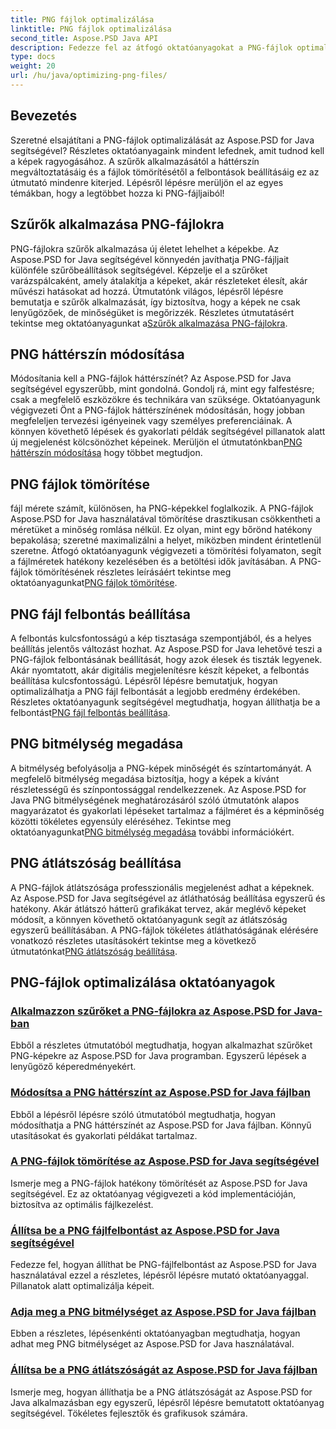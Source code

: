 ```yaml
---
title: PNG fájlok optimalizálása
linktitle: PNG fájlok optimalizálása
second_title: Aspose.PSD Java API
description: Fedezze fel az átfogó oktatóanyagokat a PNG-fájlok optimalizálásához az Aspose.PSD for Java használatával, beleértve a szűrőket, a háttérszín módosításait, a tömörítést, a felbontást, a bitmélységet és az átlátszóságot.
type: docs
weight: 20
url: /hu/java/optimizing-png-files/
---
```

## Bevezetés

Szeretné elsajátítani a PNG-fájlok optimalizálását az Aspose.PSD for Java segítségével? Részletes oktatóanyagaink mindent lefednek, amit tudnod kell a képek ragyogásához. A szűrők alkalmazásától a háttérszín megváltoztatásáig és a fájlok tömörítésétől a felbontások beállításáig ez az útmutató mindenre kiterjed. Lépésről lépésre merüljön el az egyes témákban, hogy a legtöbbet hozza ki PNG-fájljaiból!

## Szűrők alkalmazása PNG-fájlokra

 PNG-fájlokra szűrők alkalmazása új életet lehelhet a képekbe. Az Aspose.PSD for Java segítségével könnyedén javíthatja PNG-fájljait különféle szűrőbeállítások segítségével. Képzelje el a szűrőket varázspálcaként, amely átalakítja a képeket, akár részleteket élesít, akár művészi hatásokat ad hozzá. Útmutatónk világos, lépésről lépésre bemutatja e szűrők alkalmazását, így biztosítva, hogy a képek ne csak lenyűgözőek, de minőségüket is megőrizzék. Részletes útmutatásért tekintse meg oktatóanyagunkat a[Szűrők alkalmazása PNG-fájlokra](./apply-filters-png-files/).

## PNG háttérszín módosítása

Módosítania kell a PNG-fájlok háttérszínét? Az Aspose.PSD for Java segítségével egyszerűbb, mint gondolná. Gondolj rá, mint egy falfestésre; csak a megfelelő eszközökre és technikára van szüksége. Oktatóanyagunk végigvezeti Önt a PNG-fájlok háttérszínének módosításán, hogy jobban megfeleljen tervezési igényeinek vagy személyes preferenciáinak. A könnyen követhető lépések és gyakorlati példák segítségével pillanatok alatt új megjelenést kölcsönözhet képeinek. Merüljön el útmutatónkban[PNG háttérszín módosítása](./change-png-background-color/) hogy többet megtudjon.

## PNG fájlok tömörítése

 fájl mérete számít, különösen, ha PNG-képekkel foglalkozik. A PNG-fájlok Aspose.PSD for Java használatával tömörítése drasztikusan csökkentheti a méretüket a minőség romlása nélkül. Ez olyan, mint egy bőrönd hatékony bepakolása; szeretné maximalizálni a helyet, miközben mindent érintetlenül szeretne. Átfogó oktatóanyagunk végigvezeti a tömörítési folyamaton, segít a fájlméretek hatékony kezelésében és a betöltési idők javításában. A PNG-fájlok tömörítésének részletes leírásáért tekintse meg oktatóanyagunkat[PNG fájlok tömörítése](./compress-png-files/).

## PNG fájl felbontás beállítása

 A felbontás kulcsfontosságú a kép tisztasága szempontjából, és a helyes beállítás jelentős változást hozhat. Az Aspose.PSD for Java lehetővé teszi a PNG-fájlok felbontásának beállítását, hogy azok élesek és tiszták legyenek. Akár nyomtatott, akár digitális megjelenítésre készít képeket, a felbontás beállítása kulcsfontosságú. Lépésről lépésre bemutatjuk, hogyan optimalizálhatja a PNG fájl felbontását a legjobb eredmény érdekében. Részletes oktatóanyagunk segítségével megtudhatja, hogyan állíthatja be a felbontást[PNG fájl felbontás beállítása](./set-png-file-resolution/).

## PNG bitmélység megadása

 A bitmélység befolyásolja a PNG-képek minőségét és színtartományát. A megfelelő bitmélység megadása biztosítja, hogy a képek a kívánt részletességű és színpontossággal rendelkezzenek. Az Aspose.PSD for Java PNG bitmélységének meghatározásáról szóló útmutatónk alapos magyarázatot és gyakorlati lépéseket tartalmaz a fájlméret és a képminőség közötti tökéletes egyensúly eléréséhez. Tekintse meg oktatóanyagunkat[PNG bitmélység megadása](./specify-png-bit-depth/) további információkért.

## PNG átlátszóság beállítása

 A PNG-fájlok átlátszósága professzionális megjelenést adhat a képeknek. Az Aspose.PSD for Java segítségével az átláthatóság beállítása egyszerű és hatékony. Akár átlátszó hátterű grafikákat tervez, akár meglévő képeket módosít, a könnyen követhető oktatóanyagunk segít az átlátszóság egyszerű beállításában. A PNG-fájlok tökéletes átláthatóságának elérésére vonatkozó részletes utasításokért tekintse meg a következő útmutatónkat[PNG átlátszóság beállítása](./set-png-transparency/).

## PNG-fájlok optimalizálása oktatóanyagok
### [Alkalmazzon szűrőket a PNG-fájlokra az Aspose.PSD for Java-ban](./apply-filters-png-files/)
Ebből a részletes útmutatóból megtudhatja, hogyan alkalmazhat szűrőket PNG-képekre az Aspose.PSD for Java programban. Egyszerű lépések a lenyűgöző képeredményekért.
### [Módosítsa a PNG háttérszínt az Aspose.PSD for Java fájlban](./change-png-background-color/)
Ebből a lépésről lépésre szóló útmutatóból megtudhatja, hogyan módosíthatja a PNG háttérszínét az Aspose.PSD for Java fájlban. Könnyű utasításokat és gyakorlati példákat tartalmaz.
### [A PNG-fájlok tömörítése az Aspose.PSD for Java segítségével](./compress-png-files/)
Ismerje meg a PNG-fájlok hatékony tömörítését az Aspose.PSD for Java segítségével. Ez az oktatóanyag végigvezeti a kód implementációján, biztosítva az optimális fájlkezelést.
### [Állítsa be a PNG fájlfelbontást az Aspose.PSD for Java segítségével](./set-png-file-resolution/)
Fedezze fel, hogyan állíthat be PNG-fájlfelbontást az Aspose.PSD for Java használatával ezzel a részletes, lépésről lépésre mutató oktatóanyaggal. Pillanatok alatt optimalizálja képeit.
### [Adja meg a PNG bitmélységet az Aspose.PSD for Java fájlban](./specify-png-bit-depth/)
Ebben a részletes, lépésenkénti oktatóanyagban megtudhatja, hogyan adhat meg PNG bitmélységet az Aspose.PSD for Java használatával.
### [Állítsa be a PNG átlátszóságát az Aspose.PSD for Java fájlban](./set-png-transparency/)
Ismerje meg, hogyan állíthatja be a PNG átlátszóságát az Aspose.PSD for Java alkalmazásban egy egyszerű, lépésről lépésre bemutatott oktatóanyag segítségével. Tökéletes fejlesztők és grafikusok számára.